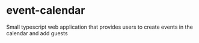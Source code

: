 # event-calendar
Small typescript web application that provides users to create events in the calendar and add guests
